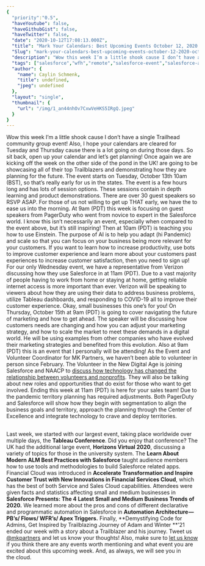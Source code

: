 ```yaml
---
{
  "priority":"0.5",
  "haveYoutube": false,
  "haveGithubGist": false,
  "haveTwitter": false,
  "date": "2020-10-12T17:08:13.000Z",
  "title": "Mark Your Calendars: Best Upcoming Events October 12, 2020 — October 16, 2020",
  "Slug": "mark-your-calendars-best-upcoming-events-october-12-2020-october-16-2020",
  "description": "Wow this week I’m a little shook cause I don’t have a single Trailhead community group event! Also, I hope your calendars are cleared for Tuesday and Thursday cause there is a lot going on during those days. So sit back, open up your calendar and let’s get planning!.",
  "tags": ["salesforce","wfh","remote","salesforce-event","salesforce-admin"],
  "author": {
    "name": Caylin Schmenk,
    "title": undefined,
    "jpeg": undefined
  },
  "layout": "single",
  "thumbnail": {
    "url": "/img/1_an44nhOv7CxwVeHKS5IRgQ.jpeg"
  }
}
---
```

Wow this week I’m a little shook cause I don’t have a single Trailhead community group event! Also, I hope your calendars are cleared for Tuesday and Thursday cause there is a lot going on during those days. So sit back, open up your calendar and let’s get planning!
Once again we are kicking off the week on the other side of the pond in the UK! [](https://www.salesforce.com/uk/events/salesforce-live-uki/) are going to be showcasing all of their top Trailblazers and demonstrating how they are planning for the future. The event starts on Tuesday, October 13th 10am (BST), so that’s really early for us in the states. The event is a few hours long and has lots of session options. These sessions contain in depth learning and product demonstrations. There are over 30 guest speakers so RSVP ASAP.
For those of us not willing to get up THAT early, we have the [](https://trailhead.salesforce.com/live/broadcasts/a2r3k000001n29k/trailblazer-talk-show) to ease us into the morning. At 9am (PDT) this week is focusing on guest speakers from PagerDuty who went from novice to expert in the Salesforce world. I know this isn’t necessarily an event, especially when compared to the event above, but it’s still inspiring!
Then at 10am (PDT) [](https://www.salesforce.com/form/events/webinars/form-rss/2731256) is teaching you how to use Einstein. The purpose of AI is to help you adapt (hi Pandemic) and scale so that you can focus on your business being more relevant for your customers. If you want to learn how to increase productivity, use bots to improve customer experience and learn more about your customers past experiences to increase customer satisfaction, then you need to sign up!
For our only Wednesday event, we have a representative from Verizon discussing how they use Salesforce in [](https://www.salesforce.com/form/events/webinars/form-rss/2665177) at 11am (PDT). Due to a vast majority of people having to work from home or staying at home, getting reliable internet access is more important than ever. Verizon will be speaking to viewers about how they are using their data to address business problems, utilize Tableau dashboards, and responding to COVID-19 all to improve their customer experience.
Okay, small businesses this one’s for you! On Thursday, October 15th at 9am (PDT) [](https://www.salesforce.com/form/events/webinars/form-rss/2649441) is going to cover navigating the future of marketing and how to get ahead. The speaker will be discussing how customers needs are changing and how you can adjust your marketing strategy, and how to scale the market to meet these demands in a digital world. He will be using examples from other companies who have evolved their marketing strategies and benefited from this evolution.
Also at 9am (PDT) this is an event that I personally will be attending! As the Event and Volunteer Coordinator for MK Partners, we haven’t been able to volunteer in person since February. The Volunteer in the New Digital Age is joining Salesforce and NAACP to [discuss how technology has changed the relationship between volunteers and nonprofits](https://www.salesforce.com/form/sfdo/ngo/volunteer-in-the-new-digital-age/). They will also be talking about new roles and opportunities that do exist for those who want to get involved.
Ending this week at 11am (PDT) [](https://www.salesforce.com/form/events/webinars/form-rss/2706037) is here for your sales team! Due to the pandemic territory planning has required adjustments. Both PagerDuty and Salesforce will show how they begin with segmentation to align the business goals and territory, approach the planning through the Center of Excellence and integrate technology to crave and deploy territories.

## 

Last week, we started with our largest event, taking place worldwide over multiple days, the **Tableau Conference**. Did you enjoy that conference? The UK had the additional large event, **Horizons Virtual 2020**, discussing a variety of topics for those in the university system. The **Learn About Modern ALM Best Practices with Salesforce** taught audience members how to use tools and methodologies to build Salesforce related apps. Financial Cloud was introduced in **Accelerate Transformation and Inspire Customer Trust with New Innovations in Financial Services Cloud**, which has the best of both Service and Sales Cloud capabilities.
Attendees were given facts and statistics affecting small and medium businesses in **Salesforce Presents: The 4 Latest Small and Medium Business Trends of 2020.** We learned more about the pros and cons of different declarative and programmatic automation in Salesforce in **Automation Architecture — PB’s/ Flows/ WFR’s/ Apex Triggers.** Finally, **Demystifying Code for Admins, Get Inspired by Trailblazing Journey of Adam and Winter **’21 ended our week with a story about a Trailblazer and his journey. Tweet us [@mkpartners](http://www.twitter.com/mkpartners) and let us know your thoughts!
Also, make sure to [let us know](https://www.mkpartners.com/contact/) if you think there are any events worth mentioning and what event you are excited about this upcoming week. And, as always, we will see you in the cloud.
